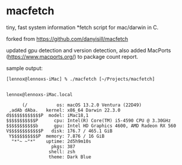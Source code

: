 # macfetch

tiny, fast system information *fetch script for mac/darwin in C.

  

forked from https://github.com/danyisill/macfetch

  

updated gpu detection and version detection, also added MacPorts (https://www.macports.org/) to package count report.

sample output:

  
  

    [lennox@lennoxs-iMac] % ./macfetch [~/Projects/macfetch]


    lennox@lennoxs-iMac.local

	      (/           os: macOS 13.2.0 Ventura (22D49)
     ,adAb dAba.   kernel: x86_64 Darwin 22.3.0
    d$$$$$$$$$$$$P  model: iMac18,1
    $$$$$$$$$$$P      cpu: Intel(R) Core(TM) i5-4590 CPU @ 3.30GHz
    $$$$$$$$$$$b      gpu: Intel HD Graphics 4600, AMD Radeon RX 560
    V$$$$$$$$$$$$P   disk: 176.7 / 465.1 GiB
     Y$$$$$$$$$$P  memory: 7.876 / 16 GiB
      "*"~ ~"*"    uptime: 2d5h9m10s
                     pkgs: 387
                    shell: zsh
                    theme: Dark Blue
